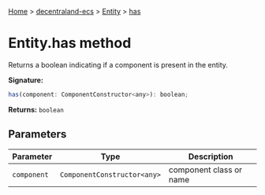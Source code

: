 [Home](./index) &gt; [decentraland-ecs](./decentraland-ecs.md) &gt; [Entity](./decentraland-ecs.entity.md) &gt; [has](./decentraland-ecs.entity.has.md)

# Entity.has method

Returns a boolean indicating if a component is present in the entity.

**Signature:**
```javascript
has(component: ComponentConstructor<any>): boolean;
```
**Returns:** `boolean`

## Parameters

|  Parameter | Type | Description |
|  --- | --- | --- |
|  `component` | `ComponentConstructor<any>` | component class or name |


